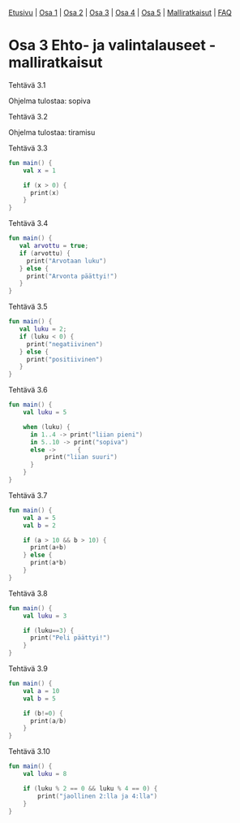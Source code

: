 [Etusivu](../README.md) | [Osa 1](../osa-1.md) | [Osa 2](../osa-2.md) | [Osa 3](../osa-3.md) | [Osa 4](../osa-4.md) | [Osa 5](../osa-5.md) | [Malliratkaisut](malliratkaisut.md) | [FAQ](../faq.md)

# Osa 3 Ehto- ja valintalauseet - malliratkaisut

Tehtävä 3.1

Ohjelma tulostaa: sopiva

Tehtävä 3.2

Ohjelma tulostaa: tiramisu

Tehtävä 3.3

```kotlin
fun main() {
    val x = 1

    if (x > 0) {
      print(x)
    }
}
```

Tehtävä 3.4

```kotlin
fun main() {
   val arvottu = true;
   if (arvottu) {
     print("Arvotaan luku")
   } else {
     print("Arvonta päättyi!")
   }
}
```

Tehtävä 3.5

```kotlin
fun main() {
   val luku = 2;
   if (luku < 0) {
     print("negatiivinen")
   } else {
     print("positiivinen")
   }
}
```

Tehtävä 3.6

```kotlin
fun main() {
    val luku = 5

    when (luku) {
      in 1..4 -> print("liian pieni")
      in 5..10 -> print("sopiva")
      else ->      {
          print("liian suuri")
      }
    }
}
```

Tehtävä 3.7

```kotlin
fun main() {
    val a = 5
    val b = 2

    if (a > 10 && b > 10) {
      print(a+b)
    } else {
      print(a*b)
    }
}
```

Tehtävä 3.8

```kotlin
fun main() {
    val luku = 3

    if (luku==3) {
      print("Peli päättyi!")
    }
}
```

Tehtävä 3.9

```kotlin
fun main() {
    val a = 10
    val b = 5

    if (b!=0) {
      print(a/b)
    }
}
```

Tehtävä 3.10

```kotlin
fun main() {
    val luku = 8

    if (luku % 2 == 0 && luku % 4 == 0) {
    	print("jaollinen 2:lla ja 4:lla")
    }
}
```